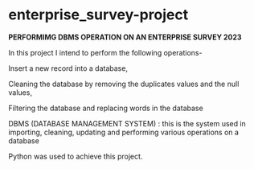 # enterprise_survey-project
**PERFORMIMG DBMS OPERATION ON AN ENTERPRISE SURVEY 2023**

In this project I intend to perform the following operations- 

Insert a new record into a database,

Cleaning the database by removing the duplicates values and the null values, 

Filtering the database and replacing words in the database

DBMS (DATABASE MANAGEMENT SYSTEM) : this is the system used in importing, cleaning, updating and performing various operations on a database 

Python was used to achieve this project. 
